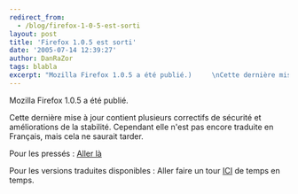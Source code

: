 ```yaml
---
redirect_from:
  - /blog/firefox-1-0-5-est-sorti
layout: post
title: 'Firefox 1.0.5 est sorti'
date: '2005-07-14 12:39:27'
author: DanRaZor
tags: blabla
excerpt: "Mozilla Firefox 1.0.5 a été publié.)     \nCette dernière mise à jour contient plusieurs correctifs de sécurité et améliorations de la stabilité.   Cependant elle n'est pas encore traduite en Français, mais cela ne saurait tarder.  \n  \nPour les pressés : [Aller là](http://www.mozilla.org/products/firefox/)  \n  \nPour les      …"
---
```


Mozilla Firefox 1.0.5 a été publié.

Cette dernière mise à jour contient plusieurs correctifs de sécurité et améliorations de la stabilité.   Cependant elle n'est pas encore traduite en Français, mais cela ne saurait tarder.

Pour les pressés : [Aller là](http://www.mozilla.org/products/firefox/)

Pour les versions traduites disponibles : Aller faire un tour [ICI](http://www.mozilla.org/products/firefox/all) de temps en temps.
